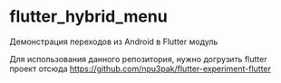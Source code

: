 # flutter_hybrid_menu

Демонстрация переходов из Android в Flutter модуль

Для использования данного репозитория, нужно догрузить flutter проект отсюда https://github.com/npu3pak/flutter-experiment-flutter
